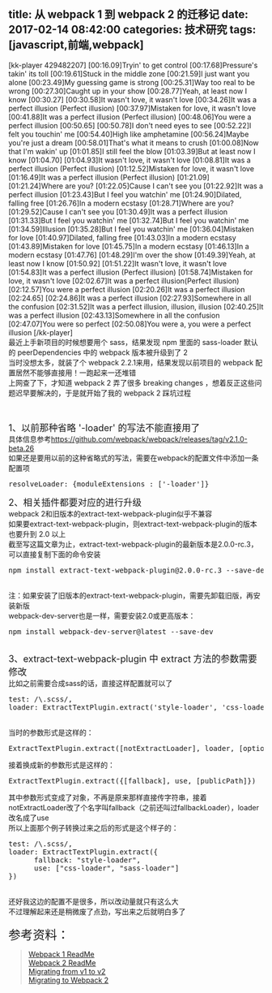 title: 从 webpack 1 到 webpack 2 的迁移记
date: 2017-02-14 08:42:00
categories: 技术研究
tags: [javascript,前端,webpack]
---
[kk-player 429482207]
[00:16.09]Tryin' to get control
[00:17.68]Pressure's takin' its toll
[00:19.61]Stuck in the middle zone
[00:21.59]I just want you alone
[00:23.49]My guessing game is strong
[00:25.31]Way too real to be wrong
[00:27.30]Caught up in your show
[00:28.77]Yeah, at least now I know
[00:30.27]
[00:30.58]It wasn't love, it wasn't love
[00:34.26]It was a perfect illusion (Perfect illusion)
[00:37.97]Mistaken for love, it wasn't love
[00:41.88]It was a perfect illusion (Perfect illusion)
[00:48.06]You were a perfect illusion
[00:50.65]
[00:50.78]I don't need eyes to see
[00:52.22]I felt you touchin' me
[00:54.40]High like amphetamine
[00:56.24]Maybe you're just a dream
[00:58.01]That's what it means to crush
[01:00.08]Now that I'm wakin' up
[01:01.85]I still feel the blow
[01:03.39]But at least now I know
[01:04.70]
[01:04.93]It wasn't love, it wasn't love
[01:08.81]It was a perfect illusion (Perfect illusion)
[01:12.52]Mistaken for love, it wasn't love
[01:16.49]It was a perfect illusion (Perfect illusion)
[01:21.09]
[01:21.24]Where are you?
[01:22.05]Cause I can't see you
[01:22.92]It was a perfect illusion
[01:23.43]But I feel you watchin' me
[01:24.90]Dilated, falling free
[01:26.76]In a modern ecstasy
[01:28.71]Where are you?
[01:29.52]Cause I can't see you
[01:30.49]It was a perfect illusion
[01:31.33]But I feel you watchin' me
[01:32.74]But I feel you watchin' me
[01:34.59]Illusion
[01:35.28]But I feel you watchin' me
[01:36.04]Mistaken for love
[01:40.97]Dilated, falling free
[01:43.03]In a modern ecstasy
[01:43.89]Mistaken for love
[01:45.75]In a modern ecstasy
[01:46.13]In a modern ecstasy
[01:47.76]
[01:48.29]I'm over the show
[01:49.39]Yeah, at least now I know
[01:50.92]
[01:51.22]It wasn't love, it wasn't love
[01:54.83]It was a perfect illusion (Perfect illusion)
[01:58.74]Mistaken for love, it wasn't love
[02:02.67]It was a perfect illusion(Perfect illusion)
[02:12.57]You were a perfect illusion
[02:20.26]It was a perfect illusion
[02:24.65]
[02:24.86]It was a perfect illusion
[02:27.93]Somewhere in all the confusion
[02:31.52]It was a perfect illusion, illusion, illusion
[02:40.25]It was a perfect illusion
[02:43.13]Somewhere in all the confusion
[02:47.07]You were so perfect
[02:50.08]You were a, you were a perfect illusion
[/kk-player]<br />
最近上手新项目的时候想要用个 sass，结果发现 npm 里面的 sass-loader 默认的 peerDependencies 中的 webpack 版本被升级到了 2<br />
当时没想太多，就装了个 webpack 2.2.1来用，结果发现以前项目的 webpack 配置居然不能够直接用！一跑起来一还堆错<br />
上网查了下，才知道 webpack 2 弄了很多 breaking changes ，想着反正这些问题迟早要解决的，于是就开始了我的 webpack 2 踩坑过程<br />
<!--more--> <br />
<span style="font-size:18px;">1、以前那种省略 '-loader' 的写法不能直接用了</span><br />
具体信息参考<a href="https://github.com/webpack/webpack/releases/tag/v2.1.0-beta.26" target="_blank">https://github.com/webpack/webpack/releases/tag/v2.1.0-beta.26</a><br />
如果还是要用以前的这种省略式的写法，需要在webpack的配置文件中添加一条配置项<br />
<pre class="brush:js; toolbar:false;">resolveLoader: {moduleExtensions : ['-loader']}</pre>
<span style="font-size:18px;">2、相关插件都要对应的进行升级</span><br />
webpack 2和旧版本的extract-text-webpack-plugin似乎不兼容<br />
如果要extract-text-webpack-plugin，则extract-text-webpack-plugin的版本也要升到 2.0 以上<br />
截至写这篇文章为止，extract-text-webpack-plugin的最新版本是2.0.0-rc.3，可以直接复制下面的命令安装<br />
<pre class="brush:js; toolbar:false;">npm install extract-text-webpack-plugin@2.0.0-rc.3 --save-dev
</pre>
<br />
注：如果安装了旧版本的extract-text-webpack-plugin，需要先卸载旧版，再安装新版<br />
<span style="font-size:14px;">webpack-dev-server也是一样，需要安装2.0或更高版本：</span><br />
<pre class="brush:js; toolbar:false;">npm install webpack-dev-server@latest --save-dev</pre>
<br />
<span style="font-size:18px;">3、extract-text-webpack-plugin 中 extract 方法的参数需要修改</span><br />
比如之前需要合成sass的话，直接这样配置就可以了<br />
<pre class="brush:js; toolbar:false;">test: /\.scss/,
loader: ExtractTextPlugin.extract('style-loader', 'css-loader','sass-loader')</pre>
<br />
当时的参数形式是这样的：<br />
<pre class="brush:js; toolbar:false;">ExtractTextPlugin.extract([notExtractLoader], loader, [options])</pre>
接着换成新的参数形式是这样的：<br />
<pre class="brush:js; toolbar:false;">ExtractTextPlugin.extract({[fallback], use, [publicPath]})</pre>
其中参数形式变成了对象，不再是原来那样直接传字符串，接着notExtractLoader改了个名字叫fallback（之前还叫过fallbackLoader），loader改名成了use<br />
所以上面那个例子转换过来之后的形式是这个样子的：<br />
<pre class="brush:js; toolbar:false;">test: /\.scss/,
loader: ExtractTextPlugin.extract({
      fallback: "style-loader",
      use: ["css-loader", "sass-loader"]
})</pre>
<br />
还好我这边的配置不是很多，所以改动量就只有这么大<br />
不过理解起来还是稍微废了点劲，写出来之后就明白多了<br />
<br />
<span style="font-size:24px;">参考资料：</span><br />
<blockquote>
	<a href="https://github.com/webpack-contrib/extract-text-webpack-plugin/blob/webpack-1/README.md" target="_blank">Webpack 1 ReadMe<br />
</a><a href="https://github.com/webpack-contrib/extract-text-webpack-plugin/blob/master/README.md" target="_blank">Webpack 2 ReadMe<br />
</a><a href="https://webpack.js.org/guides/migrating/" target="_blank">Migrating from v1 to v2<br />
</a><a href="http://javascriptplayground.com/blog/2016/10/moving-to-webpack-2/" target="_blank">Migrating to Webpack 2</a> 
</blockquote>
<br />